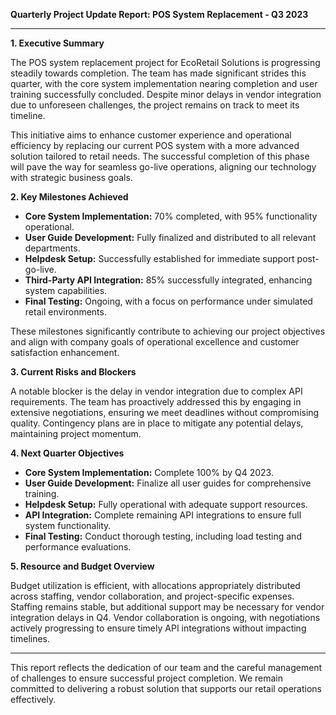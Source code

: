 

**Quarterly Project Update Report: POS System Replacement - Q3 2023**

---

**1. Executive Summary**

The POS system replacement project for EcoRetail Solutions is progressing steadily towards completion. The team has made significant strides this quarter, with the core system implementation nearing completion and user training successfully concluded. Despite minor delays in vendor integration due to unforeseen challenges, the project remains on track to meet its timeline.

This initiative aims to enhance customer experience and operational efficiency by replacing our current POS system with a more advanced solution tailored to retail needs. The successful completion of this phase will pave the way for seamless go-live operations, aligning our technology with strategic business goals.

**2. Key Milestones Achieved**

- **Core System Implementation:** 70% completed, with 95% functionality operational.
- **User Guide Development:** Fully finalized and distributed to all relevant departments.
- **Helpdesk Setup:** Successfully established for immediate support post-go-live.
- **Third-Party API Integration:** 85% successfully integrated, enhancing system capabilities.
- **Final Testing:** Ongoing, with a focus on performance under simulated retail environments.

These milestones significantly contribute to achieving our project objectives and align with company goals of operational excellence and customer satisfaction enhancement.

**3. Current Risks and Blockers**

A notable blocker is the delay in vendor integration due to complex API requirements. The team has proactively addressed this by engaging in extensive negotiations, ensuring we meet deadlines without compromising quality. Contingency plans are in place to mitigate any potential delays, maintaining project momentum.

**4. Next Quarter Objectives**

- **Core System Implementation:** Complete 100% by Q4 2023.
- **User Guide Development:** Finalize all user guides for comprehensive training.
- **Helpdesk Setup:** Fully operational with adequate support resources.
- **API Integration:** Complete remaining API integrations to ensure full system functionality.
- **Final Testing:** Conduct thorough testing, including load testing and performance evaluations.

**5. Resource and Budget Overview**

Budget utilization is efficient, with allocations appropriately distributed across staffing, vendor collaboration, and project-specific expenses. Staffing remains stable, but additional support may be necessary for vendor integration delays in Q4. Vendor collaboration is ongoing, with negotiations actively progressing to ensure timely API integrations without impacting timelines.

---

This report reflects the dedication of our team and the careful management of challenges to ensure successful project completion. We remain committed to delivering a robust solution that supports our retail operations effectively.